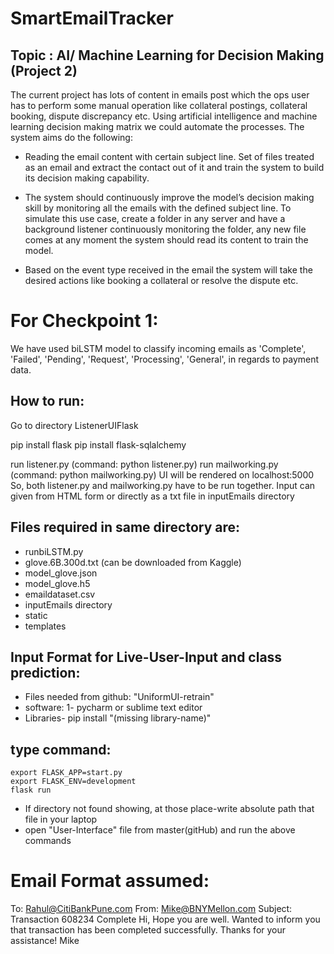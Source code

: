 # SmartEmailTracker

## Topic : AI/ Machine Learning for Decision Making (Project 2)

The current project has lots of content in emails post which the ops user has to perform some manual operation like collateral postings, collateral booking, dispute discrepancy etc. Using artificial intelligence and machine learning decision making matrix we could automate the processes. The system aims do the following:

- Reading the email content with certain subject line. Set of files treated as an email and extract the contact out of it and train the system to build its decision making capability.

- The system should continuously improve the model’s decision making skill by monitoring all the emails with the defined subject line. To simulate this use case, create a folder in any server and have a background listener continuously monitoring the folder, any new file comes at any moment the system should read its content to train the model.

- Based on the event type received in the email the system will take the desired actions like booking a collateral or resolve the dispute etc.

# For Checkpoint 1:

We have used biLSTM model to classify incoming emails as 'Complete', 'Failed', 'Pending', 'Request', 'Processing', 'General', in regards to payment data.

## How to run:

Go to directory ListenerUIFlask

pip install flask
pip install flask-sqlalchemy

run listener.py (command: python listener.py)
run mailworking.py (command: python mailworking.py)
UI will be rendered on localhost:5000
So, both listener.py and mailworking.py have to be run together.
Input can given from HTML form or directly as a txt file in inputEmails directory

## Files required in same directory are:

- runbiLSTM.py
- glove.6B.300d.txt (can be downloaded from Kaggle)
- model_glove.json
- model_glove.h5
- emaildataset.csv
- inputEmails directory
- static
- templates

## Input Format for Live-User-Input and class prediction:

- Files needed from github: "UniformUI-retrain"
- software: 1- pycharm or sublime text editor
- Libraries- pip install "(missing library-name)"

## type command:
```
export FLASK_APP=start.py
export FLASK_ENV=development
flask run
```

- If directory not found showing, at those place-write absolute path that file in your laptop
- open "User-Interface" file from master(gitHub) and run the above commands

# Email Format assumed:

To: Rahul@CitiBankPune.com 
From: Mike@BNYMellon.com 
Subject: Transaction 608234 Complete 
Hi,
Hope you are well.
Wanted to inform you that transaction has been completed successfully.
Thanks for your assistance!
Mike
